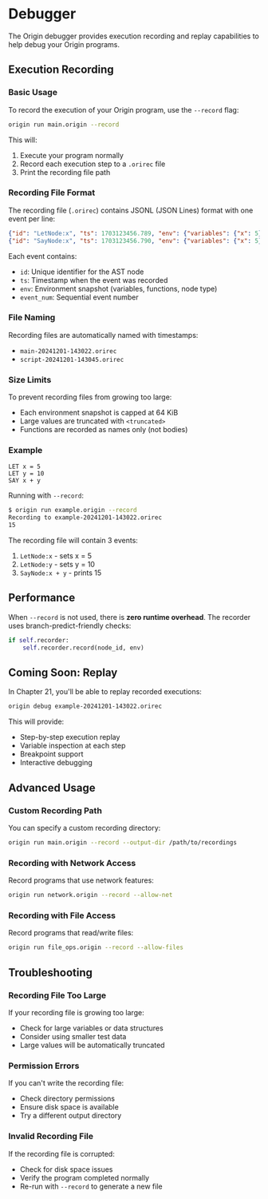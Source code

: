 # Debugger

The Origin debugger provides execution recording and replay capabilities to help debug your Origin programs.

## Execution Recording

### Basic Usage

To record the execution of your Origin program, use the `--record` flag:

```bash
origin run main.origin --record
```

This will:
1. Execute your program normally
2. Record each execution step to a `.orirec` file
3. Print the recording file path

### Recording File Format

The recording file (`.orirec`) contains JSONL (JSON Lines) format with one event per line:

```json
{"id": "LetNode:x", "ts": 1703123456.789, "env": {"variables": {"x": 5}, "functions": [], "node_type": "LetNode"}, "event_num": 0}
{"id": "SayNode:x", "ts": 1703123456.790, "env": {"variables": {"x": 5}, "functions": [], "node_type": "SayNode"}, "event_num": 1}
```

Each event contains:
- `id`: Unique identifier for the AST node
- `ts`: Timestamp when the event was recorded
- `env`: Environment snapshot (variables, functions, node type)
- `event_num`: Sequential event number

### File Naming

Recording files are automatically named with timestamps:
- `main-20241201-143022.orirec`
- `script-20241201-143045.orirec`

### Size Limits

To prevent recording files from growing too large:
- Each environment snapshot is capped at 64 KiB
- Large values are truncated with `<truncated>`
- Functions are recorded as names only (not bodies)

### Example

```origin
LET x = 5
LET y = 10
SAY x + y
```

Running with `--record`:
```bash
$ origin run example.origin --record
Recording to example-20241201-143022.orirec
15
```

The recording file will contain 3 events:
1. `LetNode:x` - sets x = 5
2. `LetNode:y` - sets y = 10  
3. `SayNode:x + y` - prints 15

## Performance

When `--record` is not used, there is **zero runtime overhead**. The recorder uses branch-predict-friendly checks:

```python
if self.recorder:
    self.recorder.record(node_id, env)
```

## Coming Soon: Replay

In Chapter 21, you'll be able to replay recorded executions:

```bash
origin debug example-20241201-143022.orirec
```

This will provide:
- Step-by-step execution replay
- Variable inspection at each step
- Breakpoint support
- Interactive debugging

## Advanced Usage

### Custom Recording Path

You can specify a custom recording directory:

```bash
origin run main.origin --record --output-dir /path/to/recordings
```

### Recording with Network Access

Record programs that use network features:

```bash
origin run network.origin --record --allow-net
```

### Recording with File Access

Record programs that read/write files:

```bash
origin run file_ops.origin --record --allow-files
```

## Troubleshooting

### Recording File Too Large

If your recording file is growing too large:
- Check for large variables or data structures
- Consider using smaller test data
- Large values will be automatically truncated

### Permission Errors

If you can't write the recording file:
- Check directory permissions
- Ensure disk space is available
- Try a different output directory

### Invalid Recording File

If the recording file is corrupted:
- Check for disk space issues
- Verify the program completed normally
- Re-run with `--record` to generate a new file 